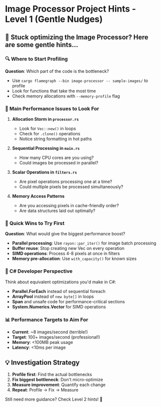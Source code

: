# Image Processor Project Hints - Level 1 (Gentle Nudges)

## 🤔 Stuck optimizing the Image Processor? Here are some gentle hints...

### 🔍 Where to Start Profiling

**Question**: Which part of the code is the bottleneck?
- Use `cargo flamegraph --bin image-processor -- sample-images/` to profile
- Look for functions that take the most time
- Check memory allocations with `--memory-profile` flag

### 🚀 Main Performance Issues to Look For

1. **Allocation Storm in `processor.rs`**
   - Look for `Vec::new()` in loops
   - Check for `.clone()` operations  
   - Notice string formatting in hot paths

2. **Sequential Processing in `main.rs`**
   - How many CPU cores are you using?
   - Could images be processed in parallel?

3. **Scalar Operations in `filters.rs`**
   - Are pixel operations processing one at a time?
   - Could multiple pixels be processed simultaneously?

4. **Memory Access Patterns**
   - Are you accessing pixels in cache-friendly order?
   - Are data structures laid out optimally?

### 🎯 Quick Wins to Try First

**Question**: What would give the biggest performance boost?
- **Parallel processing**: Use `rayon::par_iter()` for image batch processing
- **Buffer reuse**: Stop creating new Vec on every operation
- **SIMD operations**: Process 4-8 pixels at once in filters
- **Memory pre-allocation**: Use `with_capacity()` for known sizes

### 🔧 C# Developer Perspective

Think about equivalent optimizations you'd make in C#:
- **Parallel.ForEach** instead of sequential foreach
- **ArrayPool** instead of `new byte[]` in loops  
- **Span<T>** and unsafe code for performance-critical sections
- **System.Numerics.Vector** for SIMD operations

### 📊 Performance Targets to Aim For
- **Current**: ~8 images/second (terrible!)
- **Target**: 100+ images/second (professional!)
- **Memory**: <100MB peak usage
- **Latency**: <10ms per image

## 💡 Investigation Strategy
1. **Profile first**: Find the actual bottlenecks
2. **Fix biggest bottleneck**: Don't micro-optimize  
3. **Measure improvement**: Quantify each change
4. **Repeat**: Profile → Fix → Measure

Still need more guidance? Check Level 2 hints! 🚀
